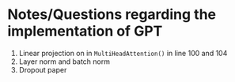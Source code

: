 # Notes/Questions regarding the implementation of GPT

1. Linear projection on in `MultiHeadAttention()` in line 100 and 104
2. Layer norm and batch norm
3. Dropout paper
